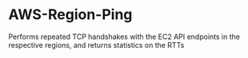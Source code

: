 # AWS-Region-Ping
Performs repeated TCP handshakes with the EC2 API endpoints in the respective regions, and returns statistics on the RTTs
